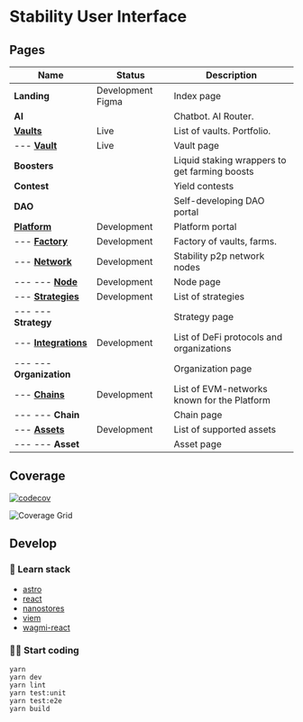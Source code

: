 # Stability User Interface

## Pages

| Name                                                                                                                | Status            | Description                                   |
|---------------------------------------------------------------------------------------------------------------------|-------------------|-----------------------------------------------|
| **Landing**                                                                                                         | Development Figma | Index page                                    |
| **AI**                                                                                                              |                   | Chatbot. AI Router.                           |
| [**Vaults**](https://stability.farm/)                                                                               | Live              | List of vaults. Portfolio.                    |
| --- [**Vault**](https://stability.farm/vault/137/0xe319afa4d638f71400d4c7d60d90b0c227a5af48)                        | Live              | Vault page                                    |
| **Boosters**                                                                                                        |                   | Liquid staking wrappers to get farming boosts |
| **Contest**                                                                                                         |                   | Yield contests                                |
| **DAO**                                                                                                             |                   | Self-developing DAO portal                    |
| [**Platform**](https://stability.farm/platform)                                                                     | Development       | Platform portal                               |
| --- [**Factory**](https://stability.farm/create-vault)                                                              | Development       | Factory of vaults, farms.                     |
| --- [**Network**](https://stability.farm/network)                                                                   | Development       | Stability p2p network nodes                   |
| --- --- [**Node**](https://stability.farm/network/6e9a70eb6628e1295772218defdf254ce3200890cb16cc588c4dab5000972edd) | Development       | Node page                                     |
| --- [**Strategies**](https://stability.farm/strategies)                                                             | Development       | List of strategies                            |
| --- --- **Strategy**                                                                                                |                   | Strategy page                                 |
| --- [**Integrations**](https://stability.farm/protocols)                                                            | Development       | List of DeFi protocols and organizations      |
| --- --- **Organization**                                                                                            |                   | Organization page                             |
| --- [**Chains**](https://stability.farm/chains)                                                                     | Development       | List of EVM-networks known for the Platform   |
| --- --- **Chain**                                                                                                   |                   | Chain page                                    |
| --- [**Assets**](https://stability.farm/assets)                                                                     | Development       | List of supported assets                      |
| --- --- **Asset**                                                                                                   |                   | Asset page                                    |

## Coverage

[![codecov](https://codecov.io/gh/stabilitydao/stability-ui/graph/badge.svg?token=ER8QCFAF8C)](https://codecov.io/gh/stabilitydao/stability-ui)

![Coverage Grid](https://codecov.io/gh/stabilitydao/stability-ui/graphs/tree.svg?token=ER8QCFAF8C)

## Develop

### 👀 Learn stack

- [astro](https://docs.astro.build/en/getting-started/)
- [react](https://react.dev/)
- [nanostores](https://github.com/nanostores/nanostores)
- [viem](https://viem.sh/docs/getting-started.html)
- [wagmi-react](https://wagmi.sh/react/getting-started)

### 🧑‍🚀 Start coding

```
yarn
yarn dev
yarn lint
yarn test:unit
yarn test:e2e
yarn build
```
